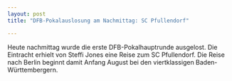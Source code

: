 ```yaml
---
layout: post
title: "DFB-Pokalauslosung am Nachmittag: SC Pfullendorf"

---
```


Heute nachmittag wurde die erste DFB-Pokalhauptrunde ausgelost. Die Eintracht erhielt von Steffi Jones eine Reise zum SC Pfullendorf. Die Reise nach Berlin beginnt damit Anfang August bei den viertklassigen Baden-Württembergern.


